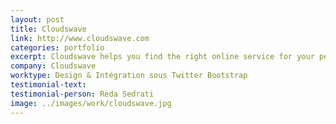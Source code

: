 ```yaml
---
layout: post
title: Cloudswave
link: http://www.cloudswave.com
categories: portfolio
excerpt: Cloudswave helps you find the right online service for your personal & business needs, and strives to bring you unbeatable prices and exclusive deals on carefully selected online services.
company: Cloudswave
worktype: Design & Intégration sous Twitter Bootstrap
testimonial-text:
testimonial-person: Reda Sedrati
image: ../images/work/cloudswave.jpg
---
```

